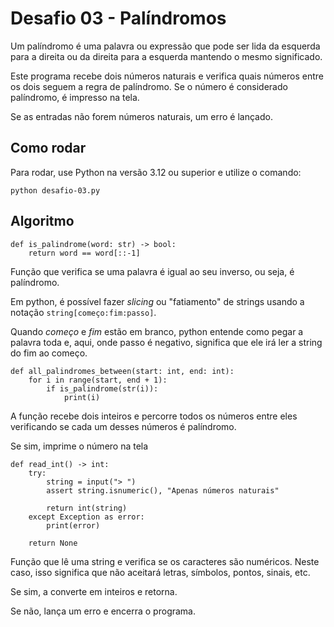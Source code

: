 # Desafio 03 - Palíndromos
Um palíndromo é uma palavra ou expressão que pode ser lida da esquerda para a direita ou da direita para a esquerda mantendo o mesmo significado.

Este programa recebe dois números naturais e verifica quais números entre os dois seguem a regra de palíndromo.
Se o número é considerado palíndromo, é impresso na tela.

Se as entradas não forem números naturais, um erro é lançado.

## Como rodar
Para rodar, use Python na versão 3.12 ou superior e utilize o comando:

`python desafio-03.py`

## Algoritmo
```
def is_palindrome(word: str) -> bool:
    return word == word[::-1]
```
Função que verifica se uma palavra é igual ao seu inverso, ou seja, é palíndromo.

Em python, é possível fazer *slicing* ou "fatiamento" de strings usando a notação `string[começo:fim:passo]`.

Quando *começo* e *fim* estão em branco, python entende como pegar a palavra toda e, aqui, onde passo é negativo, significa que ele irá ler a string do fim ao começo.

```
def all_palindromes_between(start: int, end: int):
    for i in range(start, end + 1):
        if is_palindrome(str(i)):
            print(i)
```
A função recebe dois inteiros e percorre todos os números entre eles
verificando se cada um desses números é palíndromo.

Se sim, imprime o número na tela

```
def read_int() -> int:
    try:
        string = input("> ")
        assert string.isnumeric(), "Apenas números naturais"

        return int(string)
    except Exception as error:
        print(error)

    return None
```
Função que lê uma string e verifica se os caracteres são numéricos.
Neste caso, isso significa que não aceitará letras, símbolos, pontos, sinais, etc.

Se sim, a converte em inteiros e retorna.

Se não, lança um erro e encerra o programa.